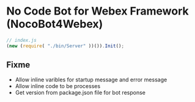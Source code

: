 # No Code Bot for Webex Framework (NocoBot4Webex)

```js
// index.js
(new (require( "./bin/Server" ))()).Init();
```

## Fixme
- Allow inline varibles for startup message and error message
- Allow inline code to be processes
- Get version from package.json file for bot response 